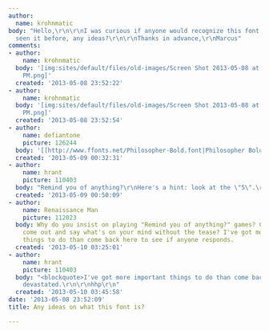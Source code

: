 ```yaml
---
author:
  name: krohnmatic
body: "Hello,\r\n\r\nI was curious if anyone would recognize this font. I know I have
  seen it before, any ideas?\r\n\r\nThanks in advance,\r\nMarcus"
comments:
- author:
    name: krohnmatic
  body: '[img:sites/default/files/old-images/Screen Shot 2013-05-08 at 4_5009.43.17
    PM.png]'
  created: '2013-05-08 23:52:22'
- author:
    name: krohnmatic
  body: '[img:sites/default/files/old-images/Screen Shot 2013-05-08 at 4_5905.52.38
    PM.png]'
  created: '2013-05-08 23:52:54'
- author:
    name: defiantone
    picture: 126244
  body: '[[http://www.ffonts.net/Philosopher-Bold.font|Philosopher Bold]]'
  created: '2013-05-09 00:32:31'
- author:
    name: hrant
    picture: 110403
  body: "Remind you of anything?\r\nHere's a hint: look at the \"5\".\r\n\r\nhhp\r\n"
  created: '2013-05-09 00:50:09'
- author:
    name: Renaissance Man
    picture: 112023
  body: Why do you insist on playing "Remind you of anything?" games? Can't you just
    come out and say what's on your mind without the tease? I've got more important
    things to do than come back here to see if anyone responds.
  created: '2013-05-10 03:25:01'
- author:
    name: hrant
    picture: 110403
  body: "<blockquote>I've got more important things to do than come back here</blockquote>\r\n\r\nI'm
    devastated.\r\n\r\nhhp\r\n"
  created: '2013-05-10 03:45:58'
date: '2013-05-08 23:52:09'
title: Any ideas on what this font is?

---
```

